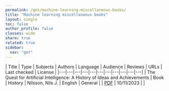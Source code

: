 ```yaml
---
permalink: /get/machine-learning-miscellaneous-books/
title: "Machine learning miscellaneous books"
layout: single
toc: false
author_profile: false
classes: wide
share: true
related: true
sidebar:
  nav: "get"
---
```


| Title | Type | Subjects | Authors | Language | Audience | Reviews | URLs | Last checked | License |
|---|---|---|---|---|---|---|---|---|---|---|
| The Quest for Artificial Intelligence: A History of Ideas and Achievements | Book | History | Nilsson, Nils J. | English | General |  | <a    href = "https://ai.stanford.edu/%7Enilsson/QAI/qai.pdf"   target = "_blank" >PDF</a> | 10/11/2023 |  |